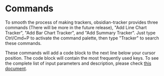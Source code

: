 # Commands

To smooth the process of making trackers, obsidian-tracker provides three commands (There will be more in the future release), "Add Line Chart Tracker", "Add Bar Chart Tracker", and "Add Summary Tracker". Just type Ctrl/Cmd+P to activate the command palette, then type "Tracker" to search these commands.

These commands will add a code block to the next line below your cursor position. The code block will contain the most frequently used keys. To see the complete list of input parameters and description, please check [this document](https://github.com/greater-than/Obsidian-Tracker-Plus/blob/main/docs/InputParameters.md).
